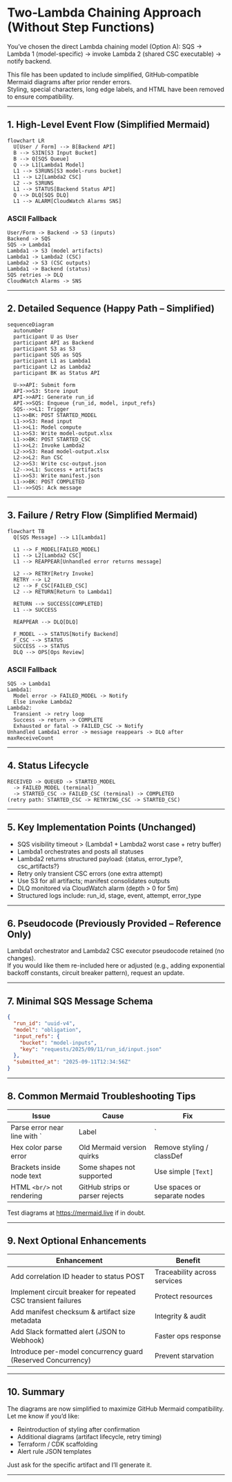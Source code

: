 # Two‑Lambda Chaining Approach (Without Step Functions)

You’ve chosen the direct Lambda chaining model (Option A): SQS → Lambda 1 (model-specific) → invoke Lambda 2 (shared CSC executable) → notify backend.

This file has been updated to include simplified, GitHub‑compatible Mermaid diagrams after prior render errors.  
Styling, special characters, long edge labels, and HTML have been removed to ensure compatibility.

---

## 1. High-Level Event Flow (Simplified Mermaid)

```mermaid
flowchart LR
  U[User / Form] --> B[Backend API]
  B --> S3IN[S3 Input Bucket]
  B --> Q[SQS Queue]
  Q --> L1[Lambda1 Model]
  L1 --> S3RUNS[S3 model-runs bucket]
  L1 --> L2[Lambda2 CSC]
  L2 --> S3RUNS
  L1 --> STATUS[Backend Status API]
  Q --> DLQ[SQS DLQ]
  L1 --> ALARM[CloudWatch Alarms SNS]
```

### ASCII Fallback

```
User/Form -> Backend -> S3 (inputs)
Backend -> SQS
SQS -> Lambda1
Lambda1 -> S3 (model artifacts)
Lambda1 -> Lambda2 (CSC)
Lambda2 -> S3 (CSC outputs)
Lambda1 -> Backend (status)
SQS retries -> DLQ
CloudWatch Alarms -> SNS
```

---

## 2. Detailed Sequence (Happy Path – Simplified)

```mermaid
sequenceDiagram
  autonumber
  participant U as User
  participant API as Backend
  participant S3 as S3
  participant SQS as SQS
  participant L1 as Lambda1
  participant L2 as Lambda2
  participant BK as Status API

  U->>API: Submit form
  API->>S3: Store input
  API->>API: Generate run_id
  API->>SQS: Enqueue {run_id, model, input_refs}
  SQS-->>L1: Trigger
  L1->>BK: POST STARTED_MODEL
  L1->>S3: Read input
  L1->>L1: Model compute
  L1->>S3: Write model-output.xlsx
  L1->>BK: POST STARTED_CSC
  L1->>L2: Invoke Lambda2
  L2->>S3: Read model-output.xlsx
  L2->>L2: Run CSC
  L2->>S3: Write csc-output.json
  L2-->>L1: Success + artifacts
  L1->>S3: Write manifest.json
  L1->>BK: POST COMPLETED
  L1-->>SQS: Ack message
```

---

## 3. Failure / Retry Flow (Simplified Mermaid)

```mermaid
flowchart TB
  Q[SQS Message] --> L1[Lambda1]

  L1 --> F_MODEL[FAILED_MODEL]
  L1 --> L2[Lambda2 CSC]
  L1 --> REAPPEAR[Unhandled error returns message]

  L2 --> RETRY[Retry Invoke]
  RETRY --> L2
  L2 --> F_CSC[FAILED_CSC]
  L2 --> RETURN[Return to Lambda1]

  RETURN --> SUCCESS[COMPLETED]
  L1 --> SUCCESS

  REAPPEAR --> DLQ[DLQ]

  F_MODEL --> STATUS[Notify Backend]
  F_CSC --> STATUS
  SUCCESS --> STATUS
  DLQ --> OPS[Ops Review]
```

### ASCII Fallback

```
SQS -> Lambda1
Lambda1:
  Model error -> FAILED_MODEL -> Notify
  Else invoke Lambda2
Lambda2:
  Transient -> retry loop
  Success -> return -> COMPLETE
  Exhausted or fatal -> FAILED_CSC -> Notify
Unhandled Lambda1 error -> message reappears -> DLQ after maxReceiveCount
```

---

## 4. Status Lifecycle

```
RECEIVED -> QUEUED -> STARTED_MODEL
  -> FAILED_MODEL (terminal)
  -> STARTED_CSC -> FAILED_CSC (terminal) -> COMPLETED
(retry path: STARTED_CSC -> RETRYING_CSC -> STARTED_CSC)
```

---

## 5. Key Implementation Points (Unchanged)

- SQS visibility timeout > (Lambda1 + Lambda2 worst case + retry buffer)
- Lambda1 orchestrates and posts all statuses
- Lambda2 returns structured payload: {status, error_type?, csc_artifacts?}
- Retry only transient CSC errors (one extra attempt)
- Use S3 for all artifacts; manifest consolidates outputs
- DLQ monitored via CloudWatch alarm (depth > 0 for 5m)
- Structured logs include: run_id, stage, event, attempt, error_type

---

## 6. Pseudocode (Previously Provided – Reference Only)

Lambda1 orchestrator and Lambda2 CSC executor pseudocode retained (no changes).  
If you would like them re-included here or adjusted (e.g., adding exponential backoff constants, circuit breaker pattern), request an update.

---

## 7. Minimal SQS Message Schema

```json
{
  "run_id": "uuid-v4",
  "model": "obligation",
  "input_refs": {
    "bucket": "model-inputs",
    "key": "requests/2025/09/11/run_id/input.json"
  },
  "submitted_at": "2025-09-11T12:34:56Z"
}
```

---

## 8. Common Mermaid Troubleshooting Tips

| Issue | Cause | Fix |
|-------|-------|-----|
| Parse error near line with `|Label|` | Edge label syntax conflicts | Remove label or simplify text |
| Hex color parse error | Old Mermaid version quirks | Remove styling / classDef |
| Brackets inside node text | Some shapes not supported | Use simple `[Text]` |
| HTML `<br/>` not rendering | GitHub strips or parser rejects | Use spaces or separate nodes |

Test diagrams at https://mermaid.live if in doubt.

---

## 9. Next Optional Enhancements

| Enhancement | Benefit |
|------------|---------|
| Add correlation ID header to status POST | Traceability across services |
| Implement circuit breaker for repeated CSC transient failures | Protect resources |
| Add manifest checksum & artifact size metadata | Integrity & audit |
| Add Slack formatted alert (JSON to Webhook) | Faster ops response |
| Introduce per-model concurrency guard (Reserved Concurrency) | Prevent starvation |

---

## 10. Summary

The diagrams are now simplified to maximize GitHub Mermaid compatibility.  
Let me know if you’d like:
- Reintroduction of styling after confirmation
- Additional diagrams (artifact lifecycle, retry timing)
- Terraform / CDK scaffolding
- Alert rule JSON templates

Just ask for the specific artifact and I’ll generate it.

---
